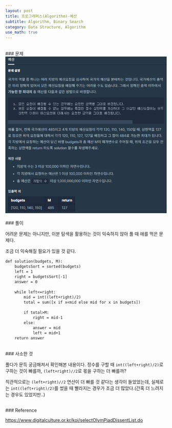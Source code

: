```yaml
---
layout: post
title: 프로그래머스(Algorithm)-예산
subtitle: Algorithm, Binary Search
category: Data Structure, Algorithm
use_math: true
---
```


<br>
### 문제

<center><img src = '/post_img/200405/image1.png' width="600"/></center>


<br>
### 풀이

어려운 문제는 아니지만, 이분 탐색을 활용하는 것이 익숙하지 않아 풀 때 애를 먹은 문제다.

조금 더 익숙해질 필요가 있을 것 같다.

```
def solution(budgets, M):
    budgetsSort = sorted(budgets)
    left = 1
    right = budgetsSort[-1]
    answer = 0

    while left<=right:
        mid = int((left+right)/2)
        total = sum([x if x<mid else mid for x in budgets])

        if total>M:
            right = mid-1
        else:
            answer = mid
            left = mid+1
    return answer
```

<br>
### 사소한 것

풀다가 문득 궁금해져서 확인해본 내용이다. 정수를 구할 때 ```int((left+right)/2)```로 구하는 것이 빠를까, ```(left+right)//2```로 몫을 구하는 더 빠를까?

직관적으로는 ```(left+right)//2``` 연산이 더 빠를 것 같다는 생각이 들었었는데, 실제로는 ```int((left+right)/2)```를 썼을 때 빨라지는 경우가 조금 더 많았다.(간혹 더 느려지는 경우도 있었지만..)

<br>
### Reference

https://www.digitalculture.or.kr/koi/selectOlymPiadDissentList.do
